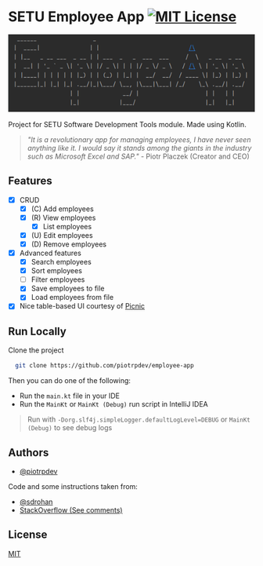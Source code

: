 # SETU Employee App [![MIT License](https://img.shields.io/badge/License-MIT-green.svg)](https://choosealicense.com/licenses/mit/)

![Logo](./.github/logo.png)

Project for SETU Software Development Tools module. Made using Kotlin.

> _"It is a revolutionary app for managing employees, I have never seen anything like it. I would say it stands among the giants in the industry such as Microsoft Excel and SAP."_ - Piotr Placzek (Creator and CEO)

## Features

- [x] CRUD
  - [x] (C) Add employees
  - [x] (R) View employees
    - [x] List employees
  - [x] (U) Edit employees
  - [x] (D) Remove employees
- [x] Advanced features
  - [x] Search employees
  - [x] Sort employees
  - [ ] Filter employees
  - [x] Save employees to file
  - [x] Load employees from file
- [x] Nice table-based UI courtesy of [Picnic](https://github.com/JakeWharton/picnic)

## Run Locally

Clone the project

```bash
  git clone https://github.com/piotrpdev/employee-app
```

Then you can do one of the following:

- Run the `main.kt` file in your IDE
- Run the `MainKt` or `MainKt (Debug)` run script in IntelliJ IDEA

> Run with `-Dorg.slf4j.simpleLogger.defaultLogLevel=DEBUG` or `MainKt (Debug)` to see debug logs

## Authors

- [@piotrpdev](https://www.github.com/piotrpdev)

Code and some instructions taken from:
- [@sdrohan](https://github.com/sdrohan)
- [StackOverflow (See comments)](https://stackoverflow.com/)


## License

[MIT](https://choosealicense.com/licenses/mit/)




